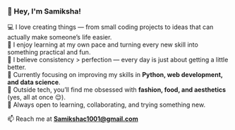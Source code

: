 ### 🌼 Hey, I'm Samiksha!  

💻 I love creating things — from small coding projects to ideas that can actually make someone’s life easier.  
🎯 I enjoy learning at my own pace and turning every new skill into something practical and fun.  
💬 I believe consistency > perfection — every day is just about getting a little better.  
🌱 Currently focusing on improving my skills in **Python, web development, and data science**.  
🎨 Outside tech, you’ll find me obsessed with **fashion, food, and aesthetics** (yes, all at once 😌).  
💫 Always open to learning, collaborating, and trying something new.  

📫 Reach me at **Samikshac1001@gmail.com**  
